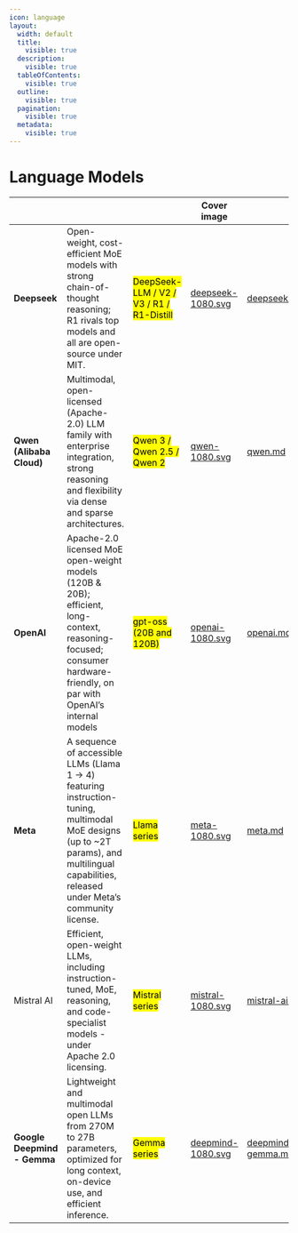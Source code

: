 ```yaml
---
icon: language
layout:
  width: default
  title:
    visible: true
  description:
    visible: true
  tableOfContents:
    visible: true
  outline:
    visible: true
  pagination:
    visible: true
  metadata:
    visible: true
---
```


# Language Models

<table data-card-size="large" data-view="cards" data-full-width="true"><thead><tr><th></th><th></th><th></th><th data-hidden data-card-cover data-type="image">Cover image</th><th data-hidden data-card-target data-type="content-ref"></th></tr></thead><tbody><tr><td><strong>Deepseek</strong></td><td>Open-weight, cost-efficient MoE models with strong chain-of-thought reasoning; R1 rivals top models and all are open-source under MIT.</td><td><mark style="color:$success;">DeepSeek-LLM / V2 / V3 / R1 / R1-Distill</mark></td><td><a href="../../.gitbook/assets/deepseek-1080.svg">deepseek-1080.svg</a></td><td><a href="deepseek.md">deepseek.md</a></td></tr><tr><td><strong>Qwen (Alibaba Cloud)</strong></td><td>Multimodal, open-licensed (Apache-2.0) LLM family with enterprise integration, strong reasoning and flexibility via dense and sparse architectures.</td><td><mark style="color:$success;">Qwen 3 / Qwen 2.5 / Qwen 2</mark></td><td><a href="../../.gitbook/assets/qwen-1080.svg">qwen-1080.svg</a></td><td><a href="qwen.md">qwen.md</a></td></tr><tr><td><strong>OpenAI</strong></td><td>Apache-2.0 licensed MoE open-weight models (120B &#x26; 20B); efficient, long-context, reasoning-focused; consumer hardware-friendly, on par with OpenAI’s internal models</td><td><mark style="color:$success;">gpt-oss (20B and 120B)</mark></td><td><a href="../../.gitbook/assets/openai-1080.svg">openai-1080.svg</a></td><td><a href="openai.md">openai.md</a></td></tr><tr><td><strong>Meta</strong></td><td>A sequence of accessible LLMs (Llama 1 → 4) featuring instruction-tuning, multimodal MoE designs (up to ~2T params), and multilingual capabilities, released under Meta’s community license.</td><td><mark style="color:$success;">Llama series</mark></td><td><a href="../../.gitbook/assets/meta-1080.svg">meta-1080.svg</a></td><td><a href="meta.md">meta.md</a></td></tr><tr><td>Mistral AI</td><td>Efficient, open-weight LLMs, including instruction-tuned, MoE, reasoning, and code-specialist models - under Apache 2.0 licensing.</td><td><mark style="color:$success;">Mistral series</mark></td><td><a href="../../.gitbook/assets/mistral-1080.svg">mistral-1080.svg</a></td><td><a href="mistral-ai.md">mistral-ai.md</a></td></tr><tr><td><strong>Google Deepmind - Gemma</strong></td><td>Lightweight and multimodal open LLMs from 270M to 27B parameters, optimized for long context, on-device use, and efficient inference.</td><td><mark style="color:$success;">Gemma series</mark></td><td><a href="../../.gitbook/assets/deepmind-1080.svg">deepmind-1080.svg</a></td><td><a href="deepmind-gemma.md">deepmind-gemma.md</a></td></tr></tbody></table>
